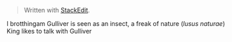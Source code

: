 


> Written with [StackEdit](https://stackedit.io/).

I brotthingam Gulliver is seen as an insect, a freak of  nature (*lusus naturae*)
King likes to talk with Gulliver 
<!--stackedit_data:
eyJoaXN0b3J5IjpbNDc4MjM0OTI3XX0=
-->